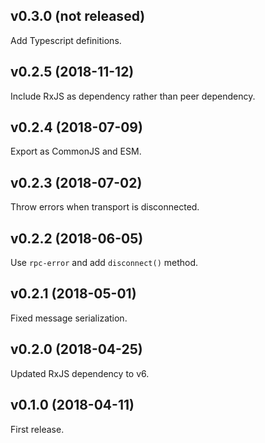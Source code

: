 ## v0.3.0 (not released)

Add Typescript definitions.

## v0.2.5 (2018-11-12)

Include RxJS as dependency rather than peer dependency.

## v0.2.4 (2018-07-09)

Export as CommonJS and ESM.

## v0.2.3 (2018-07-02)

Throw errors when transport is disconnected.

## v0.2.2 (2018-06-05)

Use `rpc-error` and add `disconnect()` method.

## v0.2.1 (2018-05-01)

Fixed message serialization.

## v0.2.0 (2018-04-25)

Updated RxJS dependency to v6.

## v0.1.0 (2018-04-11)

First release.
